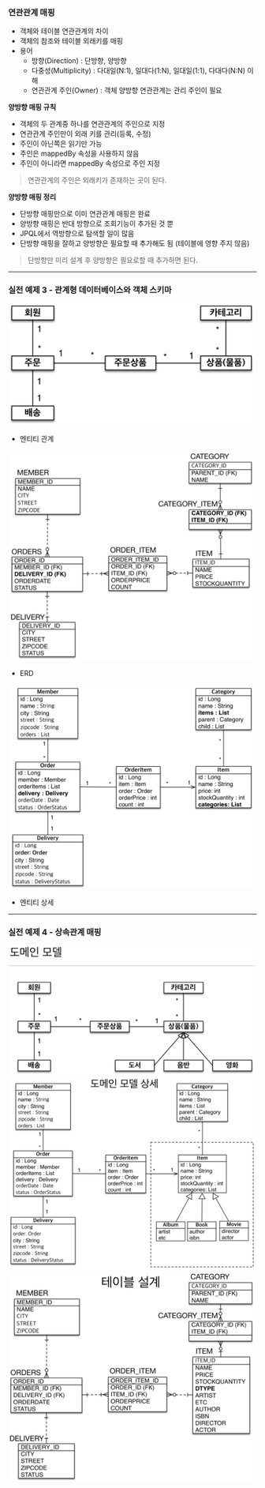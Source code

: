 ### 연관관계 매핑
- 객체와 테이블 연관관계의 차이
- 객체의 참조와 테이블 외래키를 매핑
- 용어
  - 방향(Direction) : 단방향, 양방향
  - 다중성(Multiplicity) : 다대일(N:1), 일대다(1:N), 일대일(1:1), 다대다(N:N) 이해
  - 연관관계 주인(Owner) : 객체 양방향 연관관계는 관리 주인이 필요
    
**양방향 매핑 규칙**<br>
- 객체의 두 관계중 하나를 연관관계의 주인으로 지정
- 연관관계 주인만이 외래 키를 관리(등록, 수정)
- 주인이 아닌쪽은 읽기만 가능
- 주인은 mappedBy 속성을 사용하지 않음
- 주인이 아니라면 mappedBy 속성으로 주인 지정
> 연관관계의 주인은 외래키가 존재하는 곳이 된다.

**양방향 매핑 정리**<br>
- 단방향 매핑만으로 이미 연관관계 매핑은 완료
- 양방향 매핑은 반대 방향으로 조회기능이 추가된 것 뿐
- JPQL에서 역방향으로 탐색할 일이 많음
- 단방향 매핑을 잘하고 양방향은 필요할 때 추가해도 됨 (테이블에 영향 주지 않음)
> 단방향만 미리 설계 후 양방향은 필요로할 때 추가하면 된다.

---
### 실전 예제 3 - 관계형 데이터베이스와 객체 스키마
<img src="/jpashop/img/img-1.png" width="500px;">

- 엔티티 관계

<img src="/jpashop/img/img-2.png" width="500px;">

- ERD

<img src="/jpashop/img/img-3.png" width="500px;">

- 엔티티 상세

---
### 실전 예제 4 - 상속관계 매핑

<img src="/jpashop/img/img-4.png" width="500px;"><br>
<img src="/jpashop/img/img-5.png" width="500px;"><br>
<img src="/jpashop/img/img-6.png" width="500px;"><br>
